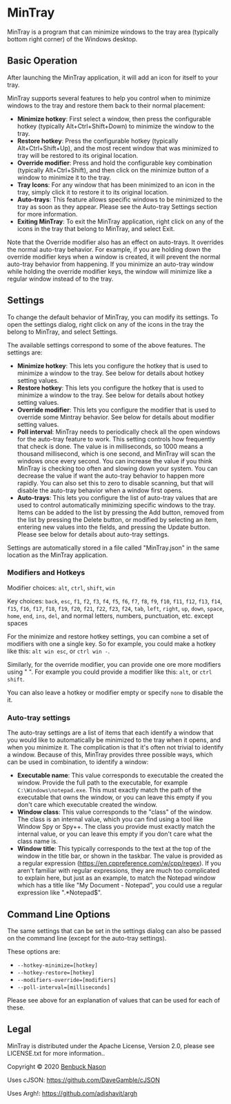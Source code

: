 # MinTray

MinTray is a program that can minimize windows to the tray area (typically bottom right corner) of the Windows desktop.

## Basic Operation

After launching the MinTray application, it will add an icon for itself to your tray.

MinTray supports several features to help you control when to minimize windows to the tray and restore them back to
their normal placement:

- **Minimize hotkey**:
    First select a window, then press the configurable hotkey (typically Alt+Ctrl+Shift+Down) to minimize the window to
    the tray.
- **Restore hotkey**:
    Press the configurable hotkey (typically Alt+Ctrl+Shift+Up), and the most recent window that was minimized to tray
    will be restored to its original location.
- **Override modifier**:
    Press and hold the configurable key combination (typically Alt+Ctrl+Shift), and then click on the minimize button of
    a window to minimize it to the tray.
- **Tray Icons**:
    For any window that has been minimized to an icon in the tray, simply click it to restore it to its original
    location.
- **Auto-trays**:
    This feature allows specific windows to be minimized to the tray as soon as they appear. Please see the Auto-tray
    Settings section for more information.
- **Exiting MinTray**:
    To exit the MinTray application, right click on any of the icons in the tray that belong to MinTray, and select
    Exit.

Note that the Override modifier also has an effect on auto-trays. It overrides the normal auto-tray behavior. For
example, if you are holding down the override modifier keys when a window is created, it will prevent the normal
auto-tray behavior from happening. If you minimize an auto-tray window while holding the override modifier keys, the
window will minimize like a regular window instead of to the tray.

## Settings

To change the default behavior of MinTray, you can modify its settings. To open the settings dialog, right click on any
of the icons in the tray the belong to MinTray, and select Settings.

The available settings correspond to some of the above features. The settings are:

- **Minimize hotkey**:
    This lets you configure the hotkey that is used to minimize a window to the tray. See below for details about hotkey
    setting values.
- **Restore hotkey**:
    This lets you configure the hotkey that is used to minimize a window to the tray. See below for details about hotkey
    setting values.
- **Override modifier**:
    This lets you configure the modifier that is used to override some Mintray behavior. See below for details about
    modifier setting values.
- **Poll interval**:
    MinTray needs to periodically check all the open windows for the auto-tray feature to work. This setting controls
    how frequently that check is done. The value is in milliseconds, so 1000 means a thousand millisecond, which is one
    second, and MinTray will scan the windows once every second. You can increase the value if you think MinTray is
    checking too often and slowing down your system. You can decrease the value if want the auto-tray behavior to happen
    more rapidly. You can also set this to zero to disable scanning, but that will disable the auto-tray behavior when a
    window first opens.
- **Auto-trays**:
    This lets you configure the list of auto-tray values that are used to control automatically minimizing specific
    windows to the tray. Items can be added to the list by pressing the Add button, removed from the list by pressing
    the Delete button, or modified by selecting an item, entering new values into the fields, and pressing the Update
    button. Please see below for details about auto-tray settings.

Settings are automatically stored in a file called "MinTray.json" in the same location as the MinTray application.

### Modifiers and Hotkeys

Modifier choices: `alt`, `ctrl`, `shift`, `win`

Key choices: `back`, `esc`, `f1`, `f2`, `f3`, `f4`, `f5`, `f6`, `f7`, `f8`, `f9`, `f10`, `f11`, `f12`, `f13`, `f14`,
    `f15`, `f16`, `f17`, `f18`, `f19`, `f20`, `f21`, `f22`, `f23`, `f24`, `tab`, `left`, `right`, `up`, `down`, `space`,
    `home`, `end`, `ins`, `del`, and normal letters, numbers, punctuation, etc. except spaces

For the minimize and restore hotkey settings, you can combine a set of modifiers with one a single key. So
for example, you could make a hotkey like this: `alt win esc`, or `ctrl win -`.

Similarly, for the override modifier, you can provide one ore more modifiers using " ". For example you could provide a
modifier like this: `alt`, or `ctrl shift`.

You can also leave a hotkey or modifier empty or specify `none` to disable the it.

### Auto-tray settings

The auto-tray settings are a list of items that each identify a window that you would like to automatically be minimized
to the tray when it opens, and when you minimize it. The complication is that it's often not trivial to identify a
window. Because of this, MinTray provides three possible ways, which can be used in combination, to identify a window:

- **Executable name**:
    This value corresponds to executable the created the window. Provide the full path to the executable, for example
    `C:\Windows\notepad.exe`. This must exactly match the path of the executable that owns the window, or you can leave
    this empty if you don't care which executable created the window.
- **Window class**:
    This value corresponds to the "class" of the window. The class is an internal value, which you can find using a tool
    like Window Spy or Spy++. The class you provide must exactly match the internal value, or you can leave this empty
    if you don't care what the class name is.
- **Window title**:
    This typically corresponds to the text at the top of the window in the title bar, or shown in the taskbar. The value
    is provided as a regular expression (<https://en.cppreference.com/w/cpp/regex>). If you aren't familiar with regular
    expressions, they are much too complicated to explain here, but just as an example, to match the Notepad window
    which has a title like "My Document - Notepad", you could use a regular expression like ".*Notepad$".

## Command Line Options

The same settings that can be set in the settings dialog can also be passed on the command line (except for the
auto-tray settings).

These options are:

- `--hotkey-minimize=[hotkey]`
- `--hotkey-restore=[hotkey]`
- `--modifiers-override=[modifiers]`
- `--poll-interval=[milliseconds]`

Please see above for an explanation of values that can be used for each of these.

## Legal

MinTray is distributed under the Apache License, Version 2.0, please see LICENSE.txt for more information..

Copyright &copy; 2020 [Benbuck Nason](https://github.com/benbuck)

Uses cJSON:
https://github.com/DaveGamble/cJSON

Uses Argh!:
https://github.com/adishavit/argh
